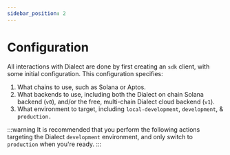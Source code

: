 ```yaml
---
sidebar_position: 2
---
```


# Configuration

All interactions with Dialect are done by first creating an `sdk` client, with some initial configuration. This configuration specifies:

1. What chains to use, such as Solana or Aptos.
2. What backends to use, including both the Dialect on chain Solana backend (`v0`), and/or the free, multi-chain Dialect cloud backend (`v1`).
3. What environment to target, including `local-development`, `development`, & `production.`

:::warning
It is recommended that you perform the following actions targeting the Dialect `development` environment, and only switch to `production` when you're ready.
:::
